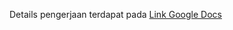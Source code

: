 Details pengerjaan terdapat pada [Link Google Docs](https://docs.google.com/document/d/1iBBjGTSsH71hWORsgrYMs5dq8vPgbMb9T7ls7bFZEII/edit?usp=sharing)